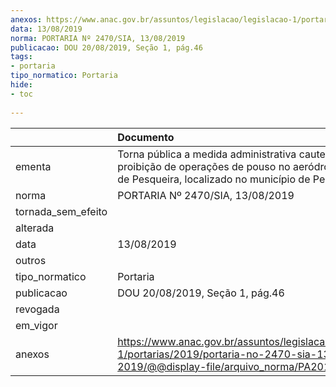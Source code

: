 ```yaml
---
anexos: https://www.anac.gov.br/assuntos/legislacao/legislacao-1/portarias/2019/portaria-no-2470-sia-13-08-2019/@@display-file/arquivo_norma/PA2019-2470.pdf
data: 13/08/2019
norma: PORTARIA Nº 2470/SIA, 13/08/2019
publicacao: DOU 20/08/2019, Seção 1, pág.46
tags:
- portaria
tipo_normatico: Portaria
hide: 
- toc 
 
---
```


|                    | Documento                                                                                                                                                     |
|:-------------------|:--------------------------------------------------------------------------------------------------------------------------------------------------------------|
| ementa             | Torna pública a medida administrativa cautelar de proibição de operações de pouso no aeródromo público de Pesqueira, localizado no município de Pesqueira/PE. |
| norma              | PORTARIA Nº 2470/SIA, 13/08/2019                                                                                                                              |
| tornada_sem_efeito |                                                                                                                                                               |
| alterada           |                                                                                                                                                               |
| data               | 13/08/2019                                                                                                                                                    |
| outros             |                                                                                                                                                               |
| tipo_normatico     | Portaria                                                                                                                                                      |
| publicacao         | DOU 20/08/2019, Seção 1, pág.46                                                                                                                               |
| revogada           |                                                                                                                                                               |
| em_vigor           |                                                                                                                                                               |
| anexos             | https://www.anac.gov.br/assuntos/legislacao/legislacao-1/portarias/2019/portaria-no-2470-sia-13-08-2019/@@display-file/arquivo_norma/PA2019-2470.pdf          |